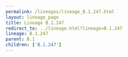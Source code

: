 ```yaml
---
permalink: /lineages/lineage_B.1.247.html
layout: lineage_page
title: Lineage B.1.247
redirect_to: ../lineage.html?lineage=B.1.247
lineage: B.1.247
parent: B.1
children: ['B.1.247']
---
```

